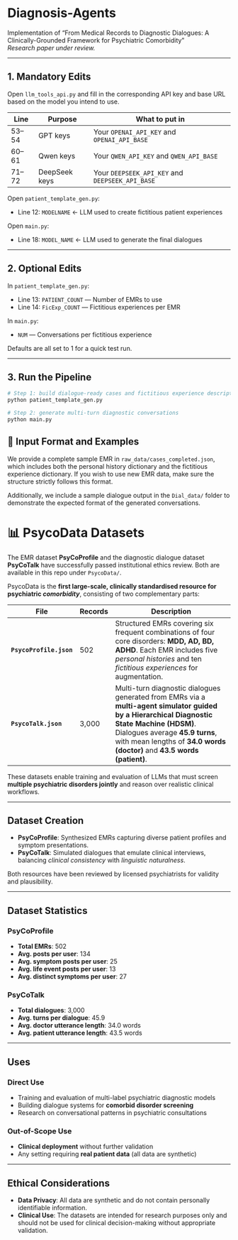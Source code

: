 # Diagnosis-Agents  
Implementation of “From Medical Records to Diagnostic Dialogues: A Clinically-Grounded Framework for Psychiatric Comorbidity”  
*Research paper under review.*

---


## 1. Mandatory Edits  

Open `llm_tools_api.py` and fill in the corresponding API key and base URL based on the model you intend to use.

| Line   | Purpose       | What to put in                                               |
|--------|---------------|--------------------------------------------------------------|
| 53–54  | GPT keys      | Your `OPENAI_API_KEY` and `OPENAI_API_BASE`                 |
| 60–61  | Qwen keys     | Your `QWEN_API_KEY` and `QWEN_API_BASE`                     |
| 71–72  | DeepSeek keys | Your `DEEPSEEK_API_KEY` and `DEEPSEEK_API_BASE`             |

Open `patient_template_gen.py`:

- Line 12: `MODELNAME` ← LLM used to create fictitious patient experiences  

Open `main.py`:

- Line 18: `MODEL_NAME` ← LLM used to generate the final dialogues  

---

## 2. Optional Edits  

In `patient_template_gen.py`:

- Line 13: `PATIENT_COUNT` — Number of EMRs to use  
- Line 14: `FicExp_COUNT` — Fictitious experiences per EMR  

In `main.py`:

- `NUM` — Conversations per fictitious experience  

Defaults are all set to 1 for a quick test run.

---

## 3. Run the Pipeline

```bash
# Step 1: build dialogue-ready cases and fictitious experience descriptions
python patient_template_gen.py  

# Step 2: generate multi-turn diagnostic conversations
python main.py
```

## 📁 Input Format and Examples

We provide a complete sample EMR in `raw_data/cases_completed.json`, which includes both the personal history dictionary and the fictitious experience dictionary. If you wish to use new EMR data, make sure the structure strictly follows this format.

Additionally, we include a sample dialogue output in the `Dial_data/` folder to demonstrate the expected format of the generated conversations.

# 📊 PsycoData Datasets  

The EMR dataset **PsyCoProfile** and the diagnostic dialogue dataset **PsyCoTalk** have successfully passed institutional ethics review. Both are available in this repo under `PsycoData/`.  

PsycoData is the **first large-scale, clinically standardised resource for psychiatric *comorbidity***, consisting of two complementary parts:

| File | Records | Description |
|------|---------|-------------|
| **`PsycoProfile.json`** | 502 | Structured EMRs covering six frequent combinations of four core disorders: **MDD, AD, BD, ADHD**. Each EMR includes five *personal histories* and ten *fictitious experiences* for augmentation. |
| **`PsycoTalk.json`** | 3,000 | Multi-turn diagnostic dialogues generated from EMRs via a **multi-agent simulator guided by a Hierarchical Diagnostic State Machine (HDSM)**. Dialogues average **45.9 turns**, with mean lengths of **34.0 words (doctor)** and **43.5 words (patient)**. |

These datasets enable training and evaluation of LLMs that must screen **multiple psychiatric disorders jointly** and reason over realistic clinical workflows.

---

## Dataset Creation  

- **PsyCoProfile**: Synthesized EMRs capturing diverse patient profiles and symptom presentations.  
- **PsyCoTalk**: Simulated dialogues that emulate clinical interviews, balancing *clinical consistency* with *linguistic naturalness*.  

Both resources have been reviewed by licensed psychiatrists for validity and plausibility.

---

## Dataset Statistics  

### PsyCoProfile  
- **Total EMRs**: 502  
- **Avg. posts per user**: 134  
- **Avg. symptom posts per user**: 25  
- **Avg. life event posts per user**: 13  
- **Avg. distinct symptoms per user**: 27  

### PsyCoTalk  
- **Total dialogues**: 3,000  
- **Avg. turns per dialogue**: 45.9  
- **Avg. doctor utterance length**: 34.0 words  
- **Avg. patient utterance length**: 43.5 words  

---

## Uses  

### Direct Use  
- Training and evaluation of multi-label psychiatric diagnostic models  
- Building dialogue systems for **comorbid disorder screening**  
- Research on conversational patterns in psychiatric consultations  

### Out-of-Scope Use  
- **Clinical deployment** without further validation  
- Any setting requiring **real patient data** (all data are synthetic)

---

## Ethical Considerations  

- **Data Privacy**: All data are synthetic and do not contain personally identifiable information.
- **Clinical Use**: The datasets are intended for research purposes only and should not be used for clinical decision-making without appropriate validation.

